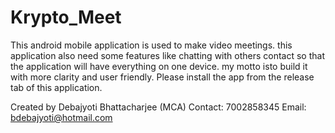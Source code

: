 # Krypto_Meet
This android mobile application is used to make video meetings. this application also need some features like chatting with others contact so that the application will have everything on one device.
my motto isto build it with more clarity and user friendly.
Please install the app from the release tab of this application.


Created by
Debajyoti Bhattacharjee (MCA)
Contact: 7002858345
Email: bdebajyoti@hotmail.com
